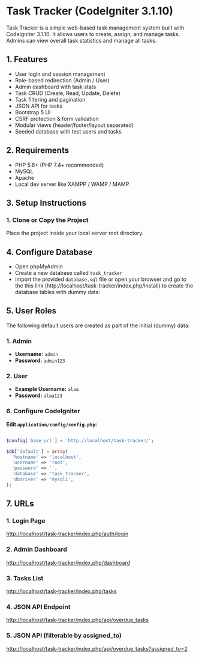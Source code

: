 #  Task Tracker (CodeIgniter 3.1.10)
Task Tracker is a simple web-based task management system built with CodeIgniter 3.1.10. It allows users to create, assign, and manage tasks. Admins can view overall task statistics and manage all tasks.

## 1. Features
- User login and session management
- Role-based redirection (Admin / User)
- Admin dashboard with task stats
- Task CRUD (Create, Read, Update, Delete)
- Task filtering and pagination
- JSON API for tasks
- Bootstrap 5 UI
- CSRF protection & form validation
- Modular views (header/footer/layout separated)
- Seeded database with test users and tasks

## 2. Requirements
- PHP 5.6+ (PHP 7.4+ recommended)
- MySQL
- Apache
- Local dev server like XAMPP / WAMP / MAMP

## 3. Setup Instructions
### 1. Clone or Copy the Project
Place the project inside your local server root directory.

## 4. Configure Database
- Open phpMyAdmin
- Create a new database called `task_tracker`
- Import the provided `database.sql` file
or open your browser and go to the this link (http://localhost/task-tracker/index.php/install) to create the database tables with dummy data:

## 5. User Roles
The following default users are created as part of the initial (dummy) data:

### 1. **Admin**
   - **Username:** `admin`
   - **Password:** `admin123`

### 2. **User**
   - **Example Username:** `alaa`
   - **Password:** `alaa123`

### 6. Configure CodeIgniter

**Edit `application/config/config.php`:**

```php

$config['base_url'] = 'http://localhost/task-tracker/';

$db['default'] = array(
  'hostname' => 'localhost',
  'username' => 'root',
  'password' => '',
  'database' => 'task_tracker',
  'dbdriver' => 'mysqli',
);

```
## 7.  URLs

### **1. Login Page**  
[http://localhost/task-tracker/index.php/auth/login](http://localhost/task-tracker/index.php/auth/login)

### **2. Admin Dashboard**  
[http://localhost/task-tracker/index.php/dashboard](http://localhost/task-tracker/index.php/dashboard)

### **3. Tasks List**  
[http://localhost/task-tracker/index.php/tasks](http://localhost/task-tracker/index.php/tasks)

### **4. JSON API Endpoint**  
[http://localhost/task-tracker/index.php/api/overdue_tasks](http://localhost/task-tracker/index.php/api/overdue_tasks)

### **5. JSON API (filterable by assigned_to)**  
[http://localhost/task-tracker/index.php/api/overdue_tasks?assigned_to=2](http://localhost/task-tracker/index.php/api/overdue_tasks?assigned_to=2)


